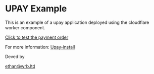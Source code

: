# UPAY Example

This is an example of a upay application deployed using the cloudflare worker component.

[Click to test the payment order](https://upay-test.xrocket.network/create-order)

For more information: [Upay-install](https://github.com/WhiteRiverBay/upay-install)

Deved by

ethan@wrb.ltd
